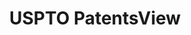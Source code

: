 ---
bigquery: https://console.cloud.google.com/bigquery?p=patents-public-data&d=patentsview&page=dataset
citation: Attribution should be given to PatentsView for use, distribution, or derivative
  works.
code: https://github.com/CSSIP-AIR/PatentsView-Code-Snippets/
contributors: USPTO
cost: None
description: 'PatentsView includes US patent data including raw data (summaries, applications,
  pregrant applications), disambugations of inventors and assignees, and inventor
  gender estimates.  Also foreign priority data, # of figures and sheets, and government
  interest statements.'
documentation: https://patentsview.org/query/builder-faqs
last_edit: 04/09/2022, 19:34:54
location: https://patentsview.org/
maintained_by: USPTO
record_creation_timestamp: 12/2/2020 17:20:46
schema_fields:
- country
- subcategory_id
- publication_number
- disamb_assignee_id_20190820
- designation
- classification_level
- mainclass_id
- category
- disamb_assignee_id_20181127
- disamb_inventor_id_20190820
- term_disclaimer
- title
- subgroup
- rel_id
- name
- filename
- text
- subsection_id
- sector_title
- contract_award_number
- level_two
- action_date
- status
- subclass
- disamb_inventor_id_20170808
- f102_date
- disamb_assignee_id_20200331
- latitude
- length
- date
- inventor_id
- gi_statement
- id
- uuid
- organization
- section_id
- deceased
- _371_date
- term_extension
- applicant_type
- disamb_inventor_id_20191008
- disamb_assignee_id_20190312
- field_id
- lawyer_id
- disclaimer_date
- subclass_id
- series_code
- name_first
- number
- doc_type
- disamb_inventor_id_20200929
- latlong
- group_id
- relkind
- role
- rawassignee_id
- location_id
- num_claims
- attribution_status
- rule_47
- state_fips
- disamb_inventor_id_20170307
- rawlocation_id
- sequence
- patent_id
- ipc_class
- term_grant
- disamb_inventor_id_20200331
- fname
- rawinventor_id
- disamb_inventor_id_20200630
- doctype
- ipc_version_indicator
- category_id
- latin_name
- exemplary
- dependent
- num_sheets
- disamb_inventor_id_20171003
- disamb_assignee_id_20191231
- reldocno
- organization_id
- symbol_position
- main_group
- abstract
- disamb_inventor_id_20180528
- disamb_inventor_id_20191231
- disamb_assignee_id_20191008
- assignee_id
- disamb_inventor_id_20181127
- disamb_inventor_id_20171226
- field_title
- type
- disamb_inventor_id_20190312
- level_one
- withdrawn
- application_id
- name_last
- male
- male_flag
- county_fips
- level_three
- county
- group
- longitude
- citation_id
- lname
- disamb_assignee_id_20200929
- lapse_of_patent
- variety
- classification_data_source
- disamb_inventor_id_20201229
- num
- classification_value
- country_transformed
- section
- _102_date
- f371_date
- classification_status
- disamb_assignee_id_20200630
- state
- num_figures
- city
- kind
- subgroup_id
shortname: patentsview
tags:
- disambiguation
- United States
- gender
terms_of_use: Creative Commons Attribution 4.0 International License.
timeframe: 1963-1999
title: USPTO PatentsView
uuid: cf1780b1-e265-4e49-8d1d-83b9cfe0fd9a
---